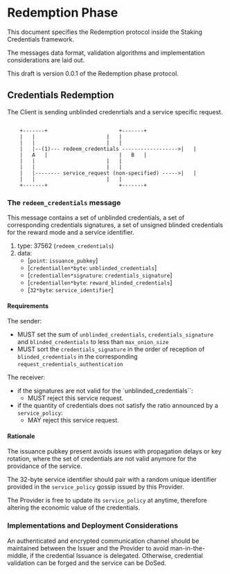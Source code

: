 # Redemption Phase

This document specifies the Redemption protocol inside the Staking Credentials framework.

The messages data format, validation algorithms and implementation considerations are laid out.

This draft is version 0.0.1 of the Redemption phase protocol.

## Credentials Redemption

The Client is sending unblinded credenrtials and a service specific request.

```

	+-------+				  		+-------+
	|	|				  		|	|
	|	|				  		|	|
	|	|--(1)--- redeem_credentials ------------------>|	|
	|   A   |				  		|   B   |
	|	|						|	|
	|	|				  		|	|
	|	|-------- service_request (non-specified) ----->|	|
	|	|				  		|	|
	+-------+				  		+-------+

```

### The `redeem_credentials` message

This message contains a set of unblinded credentials, a set of corresponding credentials signatures, a set of unsigned blinded credentials for the reward mode and a service identifier.

1. type: 37562 (`redeem_credentials`)
2. data:
    * [`point`: `issuance_pubkey`]
    * [`credentiallen*byte`: `unblinded_credentials`]
    * [`credentiallen*signature`: `credentials_signature`]
    * [`credentiallen*byte`: `reward_blinded_credentials`]
    * [`32*byte`: `service_identifier`]

#### Requirements

The sender:
   - MUST set the sum of `unblinded_credentials`, `credentials_signature` and `blinded_credentials` to less than `max_onion_size`
   - MUST sort the `credentials_signature` in the order of reception of `blinded_credentials` in the corresponding `request_credentials_authentication`

The receiver:
   - if the signatures are not valid for the `unblinded_credentials``:
     - MUST reject this service request.
   - if the quantity of credentials does not satisfy the ratio announced by a `service_policy`:
     - MAY reject this service request.

#### Rationale

The issuance pubkey present avoids issues with propagation delays or key rotation, where the set of credentials are not valid anymore
for the providance of the service.

The 32-byte service identifier should pair with a random unique identifier provided in the `service_policy` gossip issued by this Provider.

The Provider is free to update its `service_policy` at anytime, therefore altering the economic value of the credentials.

### Implementations and Deployment Considerations

An authenticated and encrypted communication channel should be maintained between the Issuer and the Provider to avoid man-in-the-middle, if
the credential Issuance is delegated. Otherwise, credential validation can be forged and the service can be DoSed.
